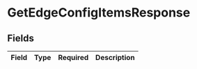 # GetEdgeConfigItemsResponse


## Fields

| Field       | Type        | Required    | Description |
| ----------- | ----------- | ----------- | ----------- |